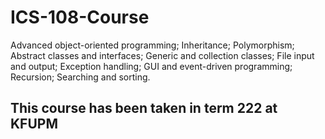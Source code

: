# ICS-108-Course
Advanced object-oriented programming; Inheritance; Polymorphism; Abstract classes and interfaces; Generic and collection classes; File input and output; Exception handling; GUI and event-driven programming; Recursion; Searching and sorting. 

## This course has been taken in term 222 at KFUPM
